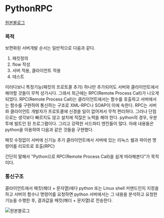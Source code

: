 # PythonRPC

[원본블로그](http://blog.naver.com/adsloader/50136799758)

### 목적

보편화된 서버개발 순서는 일반적으로 다음과 같다. 
 
  1. 패킷정의
  2. flow 작성
  2. 서버 적용, 클라이언트 적용
  3. 테스트

이러다보니 특정기능(패킷의 프로토콜 추가) 하나만 추가되어도 서버와 클라이언트에서 해야할 것들이 무척 성가시다. 그래서 최근에는 RPC(Remote Process Call)가 나오게 되었다. 
RPC(Remote Process Call)는 클라이언트에서는 함수를 호출하고 서버에서는 함수를 구현하여 통신하는 구조로 XML-RPC나 SOAP이 이에 속한다. RPC는 서버와 클라이언트 개발자가 프로토콜에 신경쓸 일이 없어져서 무척 편리하다. 그러나 단점으로는 생각보다 빠르지도 않고 설치에 적잖은 노력을 해야 한다.
python의 경우, 우분투에 빌트인 된 프로그램이다. 그리고 강력한 서드파티 엔진들이 많다. 아래 내용들은 python을 이용하여 다음과 같은 것들을 구현했다.

패킷 수정없이 서버에 신기능 추가
클라이언트에서 서버에 있는 리눅스 쉘과 파이썬 명령어를 리모트로 호출(RPC)

간단히 말해서 "Python으로 RPC(Remote Process Call)을 쉽게 따라해본다"가 목적이다.

### 통신구조

클라이언트에서 패킷(해더 + 문자열)에다 python 또는 Linux shell 커맨드인지 지정을 하고 서버의 함수나 명령어를 요청하면 python 서버에서는 그 내용을 분석하고 요청한 기능을 수행한 후, 결과값을 패킷(해더 + 문자열)로 전송한다.

![원본블로그](http://postfiles12.naver.net/20120317_139/adsloader_1331992174889d6OiT_JPEG/3.PNG?type=w2)
